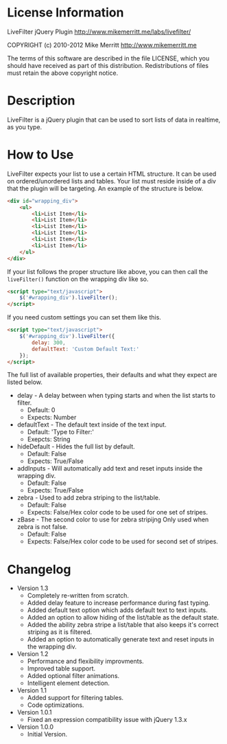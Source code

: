 # License Information
LiveFilter jQuery Plugin
http://www.mikemerritt.me/labs/livefilter/

COPYRIGHT (c) 2010-2012 Mike Merritt
http://www.mikemerritt.me

The terms of this software are described in the file LICENSE, which you should have received as
part of this distribution. Redistributions of files must retain the above copyright notice.

# Description
LiveFilter is a jQuery plugin that can be used to sort lists of data in realtime, as you type.

# How to Use
LiveFilter expects your list to use a certain HTML structure. It can be used on ordered/unordered lists and tables. Your list must reside inside of a div that the plugin will be targeting. An example of the structure is below.

```html
<div id="wrapping_div">
	<ul>
		<li>List Item</li>
		<li>List Item</li>
		<li>List Item</li>
		<li>List Item</li>
		<li>List Item</li>
		<li>List Item</li>
	</ul>
</div>
```

If your list follows the proper structure like above, you can then call the `liveFilter()` function on the wrapping div like so.

```html
<script type="text/javascript">
	$('#wrapping_div').liveFilter();
</script>
````

If you need custom settings you can set them like this.

```html
<script type="text/javascript">
	$('#wrapping_div').liveFilter({
		delay: 300, 
		defaultText: 'Custom Default Text:'
	});
</script>
```

The full list of available properties, their defaults and what they expect are listed below.

+ delay - A delay between when typing starts and when the list starts to filter.
	+ Default: 0
	+ Expects: Number
+ defaultText - The default text inside of the text input.
	+ Default: 'Type to Filter:'
	+ Exepcts: String
+ hideDefault - Hides the full list by default.
	+ Default: False
	+ Expects: True/False
+ addInputs - Will automatically add text and reset inputs inside the wrapping div.
	+ Default: False
	+ Expects: True/False
+ zebra - Used to add zebra striping to the list/table.
	+ Default: False
	+ Expects: False/Hex color code to be used for one set of stripes.
+ zBase - The second color to use for zebra stripijng Only used when zebra is not false.
	+ Default: False
	+ Expects: False/Hex color code to be used for second set of stripes.

# Changelog

+ Version 1.3
	+ Completely re-written from scratch.
	+ Added delay feature to increase performance during fast typing.
	+ Added default text option which adds default text to text inputs.
	+ Added an option to allow hiding of the list/table as the default state.
	+ Added the ability zebra stripe a list/table that also keeps it's correct striping as it is filtered.
	+ Added an option to automatically generate text and reset inputs in the wrapping div.
+ Version 1.2
	+ Performance and flexibility improvments.
	+ Improved table support.
	+ Added optional filter animations.
	+ Intelligent element detection.
+ Version 1.1
	+ Added support for filtering tables.
	+ Code optimizations.
+ Version 1.0.1
	+ Fixed an expression compatibility issue with jQuery 1.3.x
+ Version 1.0.0
	+ Initial Version.